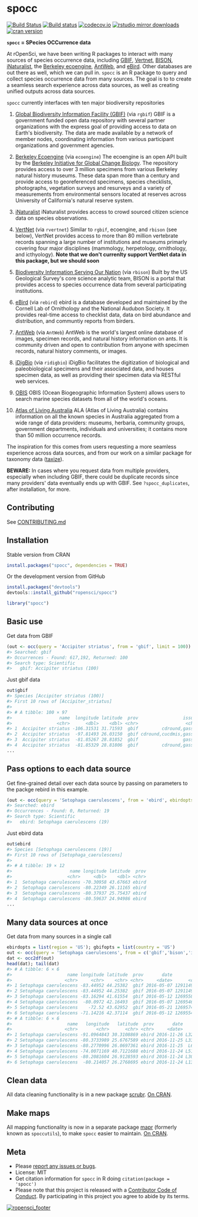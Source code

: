 spocc
========



[![Build Status](https://api.travis-ci.org/ropensci/spocc.png)](https://travis-ci.org/ropensci/spocc)
[![Build status](https://ci.appveyor.com/api/projects/status/lrscgpxs0n925t83?svg=true)](https://ci.appveyor.com/project/sckott/spocc)
[![codecov.io](https://codecov.io/github/ropensci/spocc/coverage.svg?branch=master)](https://codecov.io/github/ropensci/spocc?branch=master)
[![rstudio mirror downloads](http://cranlogs.r-pkg.org/badges/spocc?color=FAB657)](https://github.com/metacran/cranlogs.app)
[![cran version](http://www.r-pkg.org/badges/version/spocc)](https://cran.r-project.org/package=spocc)


**`spocc` = SPecies OCCurrence data**

At rOpenSci, we have been writing R packages to interact with many sources of species occurrence data, including [GBIF][gbif], [Vertnet][vertnet], [BISON][bison], [iNaturalist][inat], the [Berkeley ecoengine][ecoengine], [AntWeb][antweb], and [eBird][ebird]. Other databases are out there as well, which we can pull in. `spocc` is an R package to query and collect species occurrence data from many sources. The goal is to to create a seamless search experience across data sources, as well as creating unified outputs across data sources.

`spocc` currently interfaces with ten major biodiversity repositories

1. [Global Biodiversity Information Facility (GBIF)][gbif] (via `rgbif`)
GBIF is a government funded open data repository with several partner organizations with the express goal of providing access to data on Earth's biodiversity. The data are made available by a network of member nodes, coordinating information from various participant organizations and government agencies.

2. [Berkeley Ecoengine][ecoengine] (via `ecoengine`)
The ecoengine is an open API built by the [Berkeley Initiative for Global Change Biology](http://globalchange.berkeley.edu/). The repository provides access to over 3 million specimens from various Berkeley natural history museums. These data span more than a century and provide access to georeferenced specimens, species checklists, photographs, vegetation surveys and resurveys and a variety of measurements from environmental sensors located at reserves across University of California's natural reserve system.

3. [iNaturalist][inat]
iNaturalist provides access to crowd sourced citizen science data on species observations.

4. [VertNet][vertnet] (via `rvertnet`)
Similar to `rgbif`, ecoengine, and `rbison` (see below), VertNet provides access to more than 80 million vertebrate records spanning a large number of institutions and museums primarly covering four major disciplines (mammology, herpetology, ornithology, and icthyology). __Note that we don't currenlty support VertNet data in this package, but we should soon__

5. [Biodiversity Information Serving Our Nation][bison] (via `rbison`)
Built by the US Geological Survey's core science analytic team, BISON is a portal that provides access to species occurrence data from several participating institutions.

6. [eBird][ebird] (via `rebird`)
ebird is a database developed and maintained by the Cornell Lab of Ornithology and the National Audubon Society. It provides real-time access to checklist data, data on bird abundance and distribution, and communtiy reports from birders.

7. [AntWeb][antweb] (via `AntWeb`)
AntWeb is the world's largest online database of images, specimen records, and natural history information on ants. It is community driven and open to contribution from anyone with specimen records, natural history comments, or images.

8. [iDigBio][idigbio] (via `ridigbio`)
iDigBio facilitates the digitization of biological and paleobiological specimens and their associated data, and houses specimen data, as well as providing their specimen data via RESTful web services.

9. [OBIS][obis]
OBIS (Ocean Biogeographic Information System) allows users to search marine species datasets from all of the world's oceans.

10. [Atlas of Living Australia][ala]
ALA (Atlas of Living Australia) contains information on all the known species in Australia aggregated from a wide range of data providers: museums, herbaria, community groups, government departments, individuals and universities; it contains more than 50 million occurrence records.

The inspiration for this comes from users requesting a more seamless experience across data sources, and from our work on a similar package for taxonomy data ([taxize][taxize]).

__BEWARE:__ In cases where you request data from multiple providers, especially when including GBIF, there could be duplicate records since many providers' data eventually ends up with GBIF. See `?spocc_duplicates`, after installation, for more.

## Contributing

See [CONTRIBUTING.md](CONTRIBUTING.md)

## Installation

Stable version from CRAN


```r
install.packages("spocc", dependencies = TRUE)
```

Or the development version from GitHub


```r
install.packages("devtools")
devtools::install_github("ropensci/spocc")
```


```r
library("spocc")
```

## Basic use

Get data from GBIF


```r
(out <- occ(query = 'Accipiter striatus', from = 'gbif', limit = 100))
#> Searched: gbif
#> Occurrences - Found: 617,192, Returned: 100
#> Search type: Scientific
#>   gbif: Accipiter striatus (100)
```

Just gbif data


```r
out$gbif
#> Species [Accipiter striatus (100)] 
#> First 10 rows of [Accipiter_striatus]
#> 
#> # A tibble: 100 × 97
#>                  name  longitude latitude  prov                 issues
#>                 <chr>      <dbl>    <dbl> <chr>                  <chr>
#> 1  Accipiter striatus -106.31531 31.71593  gbif         cdround,gass84
#> 2  Accipiter striatus  -97.81493 26.03150  gbif cdround,cucdmis,gass84
#> 3  Accipiter striatus  -81.85267 28.81852  gbif                 gass84
#> 4  Accipiter striatus  -81.85329 28.81806  gbif         cdround,gass84
...
```

## Pass options to each data source

Get fine-grained detail over each data source by passing on parameters to the packge rebird in this example.


```r
(out <- occ(query = 'Setophaga caerulescens', from = 'ebird', ebirdopts = list(region = 'US')))
#> Searched: ebird
#> Occurrences - Found: 0, Returned: 19
#> Search type: Scientific
#>   ebird: Setophaga caerulescens (19)
```

Just ebird data


```r
out$ebird
#> Species [Setophaga caerulescens (19)] 
#> First 10 rows of [Setophaga_caerulescens]
#> 
#> # A tibble: 19 × 12
#>                      name longitude latitude  prov
#>                     <chr>     <dbl>    <dbl> <chr>
#> 1  Setophaga caerulescens -70.30958 43.67663 ebird
#> 2  Setophaga caerulescens -80.22349 26.11165 ebird
#> 3  Setophaga caerulescens -80.37937 25.75437 ebird
#> 4  Setophaga caerulescens -80.59637 24.94986 ebird
...
```

## Many data sources at once

Get data from many sources in a single call


```r
ebirdopts = list(region = 'US'); gbifopts = list(country = 'US')
out <- occ(query = 'Setophaga caerulescens', from = c('gbif','bison','inat','ebird'), gbifopts = gbifopts, ebirdopts = ebirdopts, limit = 50)
dat <- occ2df(out)
head(dat); tail(dat)
#> # A tibble: 6 × 6
#>                     name longitude latitude  prov       date        key
#>                    <chr>     <chr>    <chr> <chr>     <date>      <chr>
#> 1 Setophaga caerulescens -83.44952 44.25382  gbif 2016-05-07 1291149600
#> 2 Setophaga caerulescens -83.44952 44.25382  gbif 2016-05-07 1291149586
#> 3 Setophaga caerulescens -83.16294 41.61554  gbif 2016-05-12 1269558094
#> 4 Setophaga caerulescens  -80.0972 42.16493  gbif 2016-05-07 1269546812
#> 5 Setophaga caerulescens    -72.52 43.62952  gbif 2016-05-21 1269574255
#> 6 Setophaga caerulescens -71.14216 42.37114  gbif 2016-05-12 1269554454
#> # A tibble: 6 × 6
#>                     name   longitude   latitude  prov       date      key
#>                    <chr>       <chr>      <chr> <chr>     <date>    <chr>
#> 1 Setophaga caerulescens -91.0964843 30.3108869 ebird 2016-11-26 L3254433
#> 2 Setophaga caerulescens -80.3733989 25.6767589 ebird 2016-11-25 L3379090
#> 3 Setophaga caerulescens -80.2770996 26.0697361 ebird 2016-11-25  L631602
#> 4 Setophaga caerulescens -74.0071169 40.7121688 ebird 2016-11-24 L5102248
#> 5 Setophaga caerulescens -80.2081604 26.9128593 ebird 2016-11-24 L3068365
#> 6 Setophaga caerulescens  -80.214057 26.2768695 ebird 2016-11-24 L1306908
```

## Clean data

All data cleaning functionality is in a new package [scrubr](https://github.com/ropenscilabs/scrubr). [On CRAN](https://cran.r-project.org/package=scrubr).

## Make maps

All mapping functionality is now in a separate package [mapr](https://github.com/ropensci/mapr) (formerly known as `spoccutils`), to make `spocc` easier to maintain. [On CRAN](https://cran.r-project.org/package=mapr).

## Meta

* Please [report any issues or bugs](https://github.com/ropensci/spocc/issues).
* License: MIT
* Get citation information for `spocc` in R doing `citation(package = 'spocc')`
* Please note that this project is released with a [Contributor Code of Conduct](CONDUCT.md). By participating in this project you agree to abide by its terms.

[![ropensci_footer](https://ropensci.org/public_images/github_footer.png)](https://ropensci.org)

[gbif]: https://github.com/ropensci/rgbif
[vertnet]: https://github.com/ropensci/rvertnet
[bison]: https://github.com/ropensci/rbison
[inat]: https://github.com/ropensci/rinat
[taxize]: https://github.com/ropensci/taxize
[ecoengine]: https://github.com/ropensci/ecoengine
[antweb]: http://antweb.org/
[idigbio]: https://www.idigbio.org/
[obis]: http://www.iobis.org/
[ebird]: http://ebird.org/content/ebird/
[ala]: http://www.ala.org.au/
